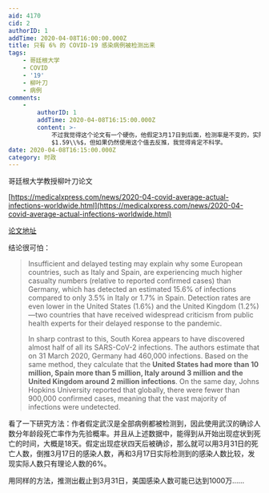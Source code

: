 ```yaml
---
aid: 4170
cid: 2
authorID: 1
addTime: 2020-04-08T16:00:00.000Z
title: 只有 6% 的 COVID-19 感染病例被检测出来
tags:
    - 哥廷根大学
    - COVID
    - '19'
    - 柳叶刀
    - 病例
comments:
    -
        authorID: 1
        addTime: 2020-04-08T16:15:00.000Z
        content: >-
            不过我觉得这个论文有一个硬伤，他假定3月17日到后面，检测率是不变的，实际上各国后期的检测能力是逐步快速提升的。比如美国，3月17日，推算出来确诊人数占潜在人数是
            $1.59\\%$，但如果仍然使用这个值去反推，我觉得肯定不科学。
date: 2020-04-08T16:15:00.000Z
category: 时政
---
```


哥廷根大学教授柳叶刀论文

[https://medicalxpress.com/news/2020-04-covid-average-actual-infections-worldwide.html](https://medicalxpress.com/news/2020-04-covid-average-actual-infections-worldwide.html)

[论文地址](https://www.uni-goettingen.de/de/document/download/ff656163edb6e674fdbf1642416a3fa1.pdf/Bommer%20&%20Vollmer%20(2020)%20COVID-19%20detection%20April%202nd.pdf)

结论很可怕：

> Insufficient and delayed testing may explain why some European countries, such as Italy and Spain, are experiencing much higher casualty numbers (relative to reported confirmed cases) than Germany, which has detected an estimated 15.6% of infections compared to only 3.5% in Italy or 1.7% in Spain. Detection rates are even lower in the United States (1.6%) and the United Kingdom (1.2%)—two countries that have received widespread criticism from public health experts for their delayed response to the pandemic.  
>   
> In sharp contrast to this, South Korea appears to have discovered almost half of all its SARS-CoV-2 infections. The authors estimate that on 31 March 2020, Germany had 460,000 infections. Based on the same method, they calculate that the **United States had more than 10 million, Spain more than 5 million, Italy around 3 million and the United Kingdom around 2 million infections**. On the same day, Johns Hopkins University reported that globally, there were fewer than 900,000 confirmed cases, meaning that the vast majority of infections were undetected.

看了一下研究方法：作者假定武汉是全部病例都被检测到，因此使用武汉的确诊人数分年龄段死亡率作为先验概率。并且从上述数据中，能得到从开始出现症状到死亡的时间，大概是18天。假定出现症状四天后被确诊，那么就可以用3月31日的死亡人数，倒推3月17日的感染人数，再和3月17日实际检测到的感染人数比较，发现实际人数只有理论人数的6%。

用同样的方法，推测出截止到3月31日，美国感染人数可能已达到1000万……
